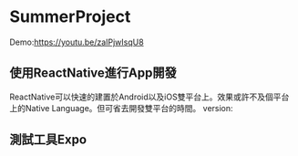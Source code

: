 # SummerProject
Demo:https://youtu.be/zaIPjwIsqU8
## 使用ReactNative進行App開發
  ReactNative可以快速的建置於Android以及iOS雙平台上。效果或許不及個平台上的Native Language。但可省去開發雙平台的時間。
  version:
## 測試工具Expo
